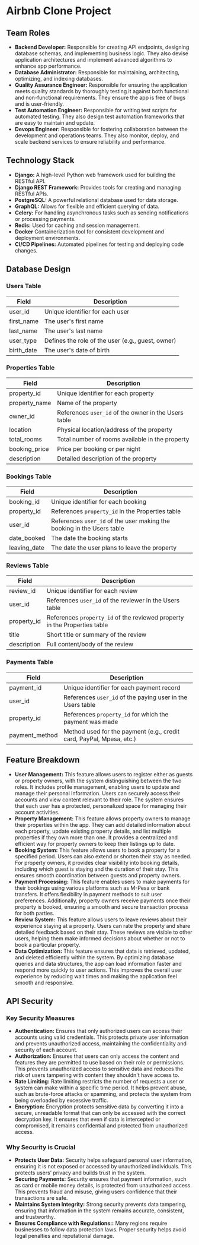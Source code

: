 # Airbnb Clone Project
## Team Roles
- **Backend Developer:** Responsible for creating API endpoints, designing database schemas, and implementing business logic. They also devise application architectures and implement advanced algorithms to enhance app performance.
- **Database Administrator:** Responsible for maintaining, architecting, optimizing, and indexing databases.
- **Quality Assurance Engineer:** Responsible for ensuring the application meets quality standards by thoroughly testing it against both functional and non-functional requirements. They ensure the app is free of bugs and is user-friendly.
- **Test Automation Engineer:** Responsible for writing test scripts for automated testing. They also design test automation frameworks that are easy to maintain and update.
- **Devops Engineer:** Responsible for fostering collaboration between the development and operations teams. They also monitor, deploy, and scale backend services to ensure reliability and performance.
## Technology Stack
- **Django:** A high-level Python web framework used for building the RESTful API.
- **Django REST Framework:** Provides tools for creating and managing RESTful APIs.
- **PostgreSQL:** A powerful relational database used for data storage.
- **GraphQL:** Allows for flexible and efficient querying of data.
- **Celery:** For handling asynchronous tasks such as sending notifications or processing payments.
- **Redis:** Used for caching and session management.
- **Docker** Containerization tool for consistent development and deployment environments.
- **CI/CD Pipelines:** Automated pipelines for testing and deploying code changes.
## Database Design
### Users Table
| **Field**   | **Description**                                   |
| ----------- | ------------------------------------------------- |
| user\_id    | Unique identifier for each user                   |
| first\_name | The user's first name                             |
| last\_name  | The user's last name                              |
| user\_type  | Defines the role of the user (e.g., guest, owner) |
| birth\_date | The user's date of birth                          |
### Properties Table
| **Field**      | **Description**                                      |
| -------------- | ---------------------------------------------------- |
| property\_id   | Unique identifier for each property                  |
| property\_name | Name of the property                                 |
| owner\_id      | References `user_id` of the owner in the Users table |
| location       | Physical location/address of the property            |
| total\_rooms   | Total number of rooms available in the property      |
| booking\_price | Price per booking or per night                       |
| description    | Detailed description of the property                 |
### Bookings Table
| **Field**     | **Description**                                                        |
| ------------- | ---------------------------------------------------------------------- |
| booking\_id   | Unique identifier for each booking                                     |
| property\_id  | References `property_id` in the Properties table                       |
| user\_id      | References `user_id` of the user making the booking in the Users table |
| date\_booked  | The date the booking starts                                            |
| leaving\_date | The date the user plans to leave the property                          |
### Reviews Table
| **Field**    | **Description**                                                           |
| ------------ | ------------------------------------------------------------------------- |
| review\_id   | Unique identifier for each review                                         |
| user\_id     | References `user_id` of the reviewer in the Users table                   |
| property\_id | References `property_id` of the reviewed property in the Properties table |
| title        | Short title or summary of the review                                      |
| description  | Full content/body of the review                                           |
### Payments Table
| **Field**       | **Description**                                                      |
| --------------- | -------------------------------------------------------------------- |
| payment\_id     | Unique identifier for each payment record                            |
| user\_id        | References `user_id` of the paying user in the Users table           |
| property\_id    | References `property_id` for which the payment was made              |
| payment\_method | Method used for the payment (e.g., credit card, PayPal, Mpesa, etc.) |
## Feature Breakdown
- **User Management:** This feature allows users to register either as guests or property owners, with the system distinguishing between the two roles. It includes profile management, enabling users to update and manage their personal information. Users can securely access their accounts and view content relevant to their role. The system ensures that each user has a protected, personalized space for managing their account activities.
- **Property Management:** This feature allows property owners to manage their properties within the app. They can add detailed information about each property, update existing property details, and list multiple properties if they own more than one. It provides a centralized and efficient way for property owners to keep their listings up to date.
- **Booking System:** This feature allows users to book a property for a specified period. Users can also extend or shorten their stay as needed. For property owners, it provides clear visibility into booking details, including which guest is staying and the duration of their stay. This ensures smooth coordination between guests and property owners.
- **Payment Processing:** This feature enables users to make payments for their bookings using various platforms such as M-Pesa or bank transfers. It offers flexibility in payment methods to suit user preferences. Additionally, property owners receive payments once their property is booked, ensuring a smooth and secure transaction process for both parties.
- **Review System:** This feature allows users to leave reviews about their experience staying at a property. Users can rate the property and share detailed feedback based on their stay. These reviews are visible to other users, helping them make informed decisions about whether or not to book a particular property.
- **Data Optimization:** This feature ensures that data is retrieved, updated, and deleted efficiently within the system. By optimizing database queries and data structures, the app can load information faster and respond more quickly to user actions. This improves the overall user experience by reducing wait times and making the application feel smooth and responsive.
## API Security
### Key Security Measures
- **Authentication:** Ensures that only authorized users can access their accounts using valid credentials. This protects private user information and prevents unauthorized access, maintaining the confidentiality and security of each account.
- **Authorization:** Ensures that users can only access the content and features they are permitted to use based on their role or permissions. This prevents unauthorized access to sensitive data and reduces the risk of users tampering with content they shouldn't have access to.
- **Rate Limiting:** Rate limiting restricts the number of requests a user or system can make within a specific time period. It helps prevent abuse, such as brute-force attacks or spamming, and protects the system from being overloaded by excessive traffic.
- **Encryption:** Encryption protects sensitive data by converting it into a secure, unreadable format that can only be accessed with the correct decryption key. It ensures that even if data is intercepted or compromised, it remains confidential and protected from unauthorized access.
### Why Security is Crucial
- **Protects User Data:** Security helps safeguard personal user information, ensuring it is not exposed or accessed by unauthorized individuals. This protects users’ privacy and builds trust in the system.
- **Securing Payments:** Security ensures that payment information, such as card or mobile money details, is protected from unauthorized access. This prevents fraud and misuse, giving users confidence that their transactions are safe.
- **Maintains System Integrity:** Strong security prevents data tampering, ensuring that information in the system remains accurate, consistent, and trustworthy.
- **Ensures Compliance with Regulations::** Many regions require businesses to follow data protection laws. Proper security helps avoid legal penalties and reputational damage.
